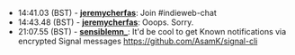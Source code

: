 * <a id="14:41.03">14:41.03 (BST)</a> - __[jeremycherfas](https://github.com/jeremycherfas)__: Join #indieweb-chat
* <a id="14:43.48">14:43.48 (BST)</a> - __[jeremycherfas](https://github.com/jeremycherfas)__: Ooops. Sorry.
* <a id="21:07.55">21:07.55 (BST)</a> - __[sensiblemn_](https://github.com/sensiblemn_)__: It'd be cool to get Known notifications via encrypted Signal messages https://github.com/AsamK/signal-cli
